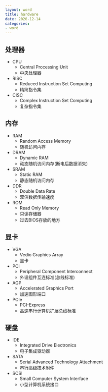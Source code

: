 ```yaml
---
layout: word
title: hardware 
date: 2020-12-14
categories:
- word
---
```

## 处理器
* CPU
	* Central Processing Unit
	* 中央处理器
* RISC
	* Reduced Instruction Set Computing
	* 精简指令集
* CISC
	* Complex Instruction Set Computing
	* 复杂指令集

## 内存
* RAM
	* Random Access Memory
	* 随机访问内存
* DRAM
	* Dynamic RAM
	* 动态随机访问内存(断电后数据消失)
* SRAM
	* Static RAM
	* 静态随机访问内存
* DDR
	* Double Data Rate
	* 双倍数据传输速度
* ROM
	* Read Only Memory
	* 只读存储器
	* 过去BIOS存放的地方

## 显卡
* VGA
	* Vedio Graphics Array
	* 显卡
* PCI
	* Peripheral Component Interconnect
	* 外设组件互连标准(总线标准)
* AGP
	* Accelerated Graphics Port
	* 加速图形端口
* PCIe
	* PCI-Express
	* 高速串行计算机扩展总线标准

## 硬盘
* IDE
	* Integrated Drive Electronics
	* 电子集成驱动器
* SATA
	* Serial Advanced Technology Attachment
	* 串行高级技术附件
* SCSI
	* Small Computer System Interface
	* 小型计算机系统接口

